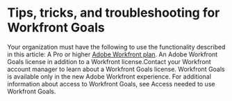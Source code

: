 

# Tips, tricks, and troubleshooting for Workfront Goals

Your organization must have the following to use the functionality described in this article: A Pro or higher [Adobe Workfront plan](https://www.workfront.com/plans). An Adobe Workfront Goals license in addition to a Workfront license.Contact your Workfront account manager to learn about a Workfront Goals license. Workfront Goals is available only in the new Adobe Workfront experience. For additional information about access to Workfront Goals, see Access needed to use Workfront Goals.
